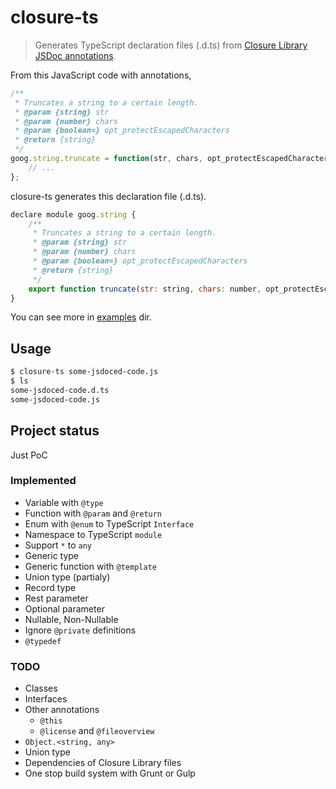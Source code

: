 closure-ts
====

> Generates TypeScript declaration files (.d.ts) from [Closure Library JSDoc annotations](https://developers.google.com/closure/compiler/docs/js-for-compiler).

From this JavaScript code with annotations,
```javascript
/**
 * Truncates a string to a certain length.
 * @param {string} str
 * @param {number} chars
 * @param {boolean=} opt_protectEscapedCharacters
 * @return {string}
 */
goog.string.truncate = function(str, chars, opt_protectEscapedCharacters) {
    // ...
};
```
closure-ts generates this declaration file (.d.ts).
```javascript
declare module goog.string {
    /**
     * Truncates a string to a certain length.
     * @param {string} str
     * @param {number} chars
     * @param {boolean=} opt_protectEscapedCharacters
     * @return {string}
     */
    export function truncate(str: string, chars: number, opt_protectEscapedCharacters?: boolean): string;
}
```

You can see more in [examples](https://github.com/teppeis/closure-ts/tree/master/examples) dir.

## Usage

```bash
$ closure-ts some-jsdoced-code.js
$ ls
some-jsdoced-code.d.ts
some-jsdoced-code.js
```

## Project status

Just PoC

### Implemented

* Variable with `@type`
* Function with `@param` and `@return`
* Enum with `@enum` to TypeScript `Interface`
* Namespace to TypeScript `module`
* Support `*` to `any`
* Generic type
* Generic function with `@template`
* Union type (partialy)
* Record type
* Rest parameter
* Optional parameter
* Nullable, Non-Nullable
* Ignore `@private` definitions
* `@typedef`

### TODO

* Classes
* Interfaces
* Other annotations
    * `@this`
    * `@license` and `@fileoverview`
* `Object.<string, any>`
* Union type
* Dependencies of Closure Library files
* One stop build system with Grunt or Gulp
